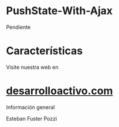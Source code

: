 PushState-With-Ajax
===================


Pendiente


Características
===============

Visite nuestra web en

[desarrolloactivo.com](http://desarrolloactivo.com/)
=======
Información general

Esteban Fuster Pozzi
